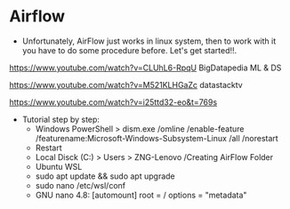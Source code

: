 # Airflow

- Unfortunately, AirFlow just works in linux system, then to work with it you have to do some procedure before. Let's get started!!.

https://www.youtube.com/watch?v=CLUhL6-RpqU BigDatapedia ML & DS

https://www.youtube.com/watch?v=M521KLHGaZc datastacktv

https://www.youtube.com/watch?v=i25ttd32-eo&t=769s


- Tutorial step by step:
  - Windows PowerShell > dism.exe /omline /enable-feature /featurename:Microsoft-Windows-Subsystem-Linux /all /norestart
  - Restart
  - Local Disck (C:) > Users > ZNG-Lenovo /Creating AirFlow Folder
  - Ubuntu WSL
  - sudo apt update && sudo apt upgrade
  - sudo nano /etc/wsl/conf
  - GNU nano 4.8: [automount] root = / options = "metadata"



